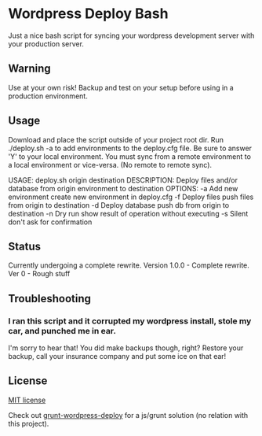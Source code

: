 # Wordpress Deploy Bash

Just a nice bash script for syncing your wordpress development server with your production server.

## Warning

Use at your own risk! Backup and test on your setup before using in a production environment.

## Usage

Download and place the script outside of your project root dir. 
Run ./deploy.sh -a to add environments to the deploy.cfg file. Be sure to answer 'Y' to your local environment. 
You must sync from a remote environment to a local environment or vice-versa. (No remote to remote sync).

USAGE: deploy.sh <options> origin destination
DESCRIPTION: Deploy files and/or database from origin environment to destination
OPTIONS:
    -a  Add new environment         create new environment in deploy.cfg
    -f  Deploy files                push files from origin to destination
    -d  Deploy database             push db from origin to destination
    -n  Dry run                     show result of operation without executing
    -s  Silent                      don't ask for confirmation

## Status

Currently undergoing a complete rewrite.
Version 1.0.0 - Complete rewrite.
Ver 0 - Rough stuff

## Troubleshooting

### I ran this script and it corrupted my wordpress install, stole my car, and punched me in ear.

I'm sorry to hear that! You did make backups though, right? Restore your backup, call your insurance company and put some ice on that ear!

## License

[MIT license](LICENSE.md)

Check out [grunt-wordpress-deploy](https://github.com/webrain/grunt-wordpress-deploy) for a js/grunt solution (no relation with this project).
